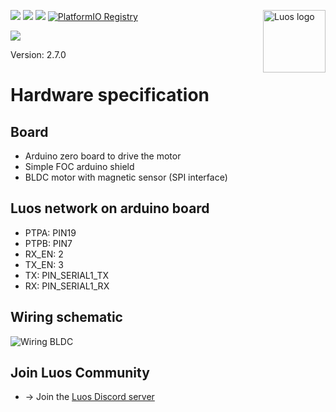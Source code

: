 <a href="https://luos.io"><img src="https://uploads-ssl.webflow.com/601a78a2b5d030260a40b7ad/603e0cc45afbb50963aa85f2_Gif%20noir%20rect.gif" alt="Luos logo" title="Luos" align="right" height="100" /></a>

![](https://github.com/Luos-io/luos_engine/actions/workflows/build.yml/badge.svg)
[![](https://img.shields.io/github/license/Luos-io/luos_engine)](https://github.com/Luos-io/luos_engine/blob/master/LICENSE)
[![](https://img.shields.io/badge/Luos-Documentation-34A3B4)](https://www.luos.io/docs)
[![PlatformIO Registry](https://badges.registry.platformio.org/packages/luos/library/luos_engine.svg)](https://registry.platformio.org/libraries/luos/luos_engine)

[![](https://img.shields.io/discord/902486791658041364?label=Discord&logo=discord&style=social)](http://bit.ly/JoinLuosDiscord)

Version: 2.7.0

# Hardware specification

## Board​

- Arduino zero board to drive the motor
- Simple FOC arduino shield
- BLDC motor with magnetic sensor (SPI interface)

## Luos network on arduino board​

- PTPA: PIN19
- PTPB: PIN7
- RX_EN: 2
- TX_EN: 3
- TX: PIN_SERIAL1_TX
- RX: PIN_SERIAL1_RX

## Wiring schematic​

![Wiring BLDC](https://raw.githubusercontent.com/Luos-io/Documentation/main/static/assets/images/simplefoc_schematic.drawio.png)

## Join Luos Community

- → Join the [Luos Discord server](http://discord.gg/luos)
